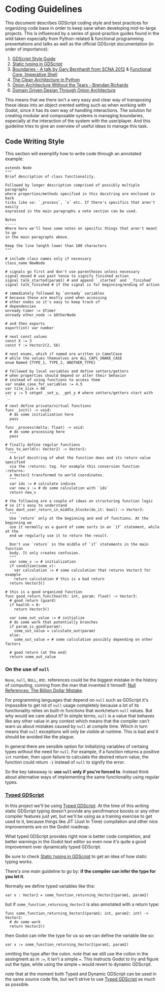 # Coding Guidelines

This document describes GDScript coding style and best practices for organizing code base in order to keep sane when developing mid-to-large projects. This is influenced by a series of good-practice guides found in the wild taken especially from Python-related & functional programming presentations and talks as well as the official GDScript documentation (in order of importance):

1. [GDScript Style Guide](http://docs.godotengine.org/en/latest/getting_started/scripting/gdscript/gdscript_styleguide.html)
1. [Static typing in GDScript](http://docs.godotengine.org/en/latest/getting_started/scripting/gdscript/static_typing.html)
1. [Boundaries - A talk by Gary Bernhardt from SCNA 2012](https://www.destroyallsoftware.com/talks/boundaries) & [Functional Core, Imperative Shell](https://www.destroyallsoftware.com/screencasts/catalog/functional-core-imperative-shell)
1. [The Clean Architecture in Python](https://www.youtube.com/watch?v=DJtef410XaM)
1. [Onion Architecture Without the Tears - Brendan Richards](https://www.youtube.com/watch?v=R2pW09tMCnE&t=1095s)
1. [Domain Driven Design Through Onion Architecture](https://www.youtube.com/watch?v=pL9XeNjy_z4)

This means that we there isn’t a very easy and clear way of transposing these ideas into an object orented setting such as when working with Godot, since it has its own way of handling interactions. The solution for creating modular and composable systems is managing boundaries, especially at the interaction of the system with the user/player. And this guideline tries to give an overview of useful ideas to manage this task.

## Code Writing Style

This section will exemplify how to write code through an annotated example:

```gdscript
extends Node
"""
Brief description of class functionality.

Followed by longer description comprised of possibly multiple paragraphs
where properties/methods specified in this docstring are enclosed in back
ticks like so: `_process`, `x` etc. If there's specifics that aren't easily
expressed in the main paragraphs a note section can be used.

Notes
-----
Where here we'll have some notes on specific things that aren't meant to go
in the main paragraphs above.

Keep the line length lower than 100 characters
"""

# include class names only if necessary
class_name NewNode

# signals go first and don't use parentheses unless necessary
signal moved # use past tense to signify finished action
signal talk_started(param1) # and append `_started` and `_finished`
signal talk_finished # if the signal is for beginning/ending of action

# immediately followed by `onready` variables
# because these are mostly used when accessing
# other nodes so it's easy to keep track of
# dependencies
onready timer := $Timer
onready other_node := $OtherNode

# and then exports
export(int) var number

# next const values
const X := 3
const Y := Vector2(2, 56)

# next enums, which if named are written in CamelCase
# while the values themselves are ALL_CAPS_SNAKE_CASE
enum Named {TYPE_1, TYPE_2, ANOTHER_TYPE}

# followed by local variables and define setters/getters
# when properties should depend or alter their behavior
# instead of using functions to access them
var snake_case_for_variables := 4.5
var tile_size = 40
var y := 5 setget _set_y, _get_y # where setters/getters start with `_`

# next define private/virtual functions
func _init() -> void:
  # do some initialization here
  pass

func _process(delta: float) -> void:
  # do some processing here
  pass

# finally define regular functions
func to_world(v: Vector2) -> Vector2:
  """
  A brief docstring of what the function does and its return value specified
  via the :returns: tag. For example this conversion function :returns:
  a Vector2 transformed to world coordinates.
  """
  var idx := # calculate indices
  var new_v := # do some calculation with `idx`
  return new_v

# the following are a couple of ideas on structuring function logic
# so it's easy to understand
func dont_user_return_in_middle_blocks(do_it: bool) -> Vector3:
  """
  Use `return` only at the beginning and end of functions. At the beginning we
  use it normally as a guard of some sorts in an `if` statement, while at the
  end we regularly use it to return the result.

  Don't use `return` in the middle of `if` statements in the main function
  body. It only creates confusion.
  """
  var some_v := # initialization
  if condition(some_v):
    var calculation := # some calculation that returns Vector3 for example
    return calculation # this is a bad return
  return Vector3()

# this is a good organized function
func good_return_func(health: int, param: float) -> Vector3:
  # good return (guard)
  if health < 0:
    return Vector3()

  var some_out_value := # initialize
  # do some work that potentially branches
  if param_is_good(param):
    some_out_value = calculate_out(param)
  else:
    some_out_value = # some calculation possibly depending on other factors

  # good return (at the end)
  return some_out_value
```

### On the use of `null`

`None`, `null`, `NULL`, etc. references could be the biggest mistake in the history of computing, coming from the man that invented it himself: [Null References: The Billion Dollar Mistake](https://www.infoq.com/presentations/Null-References-The-Billion-Dollar-Mistake-Tony-Hoare).

For programming languages that depend on `null` such as GDScript it's impossible to get rid of `null` usage completely because a lot of its functionality relies on built-in functions that work/return `null` values. But why would we care about it? In simple terms, `null` is a value that behaves like any other value in any context which means that the compiler can't warn us about mistakes caused by `null` at compile time. Which in turn means that `null` exceptions will only be visible at runtime. This is bad and it should be avoided like the plague.

In general there are sensible option for initializing variables of certaing types without the need for `null`. For example, if a function returns a positive `int` number, then upon failure to calculate the desired return value, the function could return `-1` instead of `null` to signify the error.

So the key takeaway is: **use `null` only if you're forced to**. Instead think about alternative ways of implementing the same functionality using regular types.

### [Typed GDScript](http://docs.godotengine.org/en/latest/getting_started/scripting/gdscript/static_typing.html)

In this project we'll be using [Typed GDScript](http://docs.godotengine.org/en/latest/getting_started/scripting/gdscript/static_typing.html). At the time of this writing static GDScript typing doesn't provide any perofrmance boosts or any other compiler features just yet, but we'll be using as a training exercise to get used to it, because things like JIT (Just In Time) compilation and other nice improvements are on the Godot roadmap.

What typed GDScript provides right now is better code completion, and better warnings in the Godot text editor so even now it's quite a good improvement over dynamically typed GDScript.

Be sure to check [Static typing in GDScript](http://docs.godotengine.org/en/latest/getting_started/scripting/gdscript/static_typing.html) to get an idea of how static typing works.

There's one main guideline to go by: **if the compiler can infer the type for you let it**.

Normally we define typed variables like this:

```gdscript
var x : Vector2 = some_function_returning_Vector2(param1, param2)
```

but if `some_function_returning_Vector2` is also annotated with a return type:

```gdscript
func some_function_returning_Vector2(param1: int, param2: int) -> Vector2:
  # do some work
  return Vector2()
```

then Godot can infer the type for us so we can define the variable like so:

```
var x := some_function_returning_Vector2(param1, param2)
```

omitting the type after the colon. _note_ that we still use the collon in the assingment as in `:=`, it isn't a simple `=`. This instructs Godot to try and figure out the type, while using the simple `=` would revert to dynamic GDScript.

_note_ that at the moment both Typed and Dynamic GDScript can be used in the same source code file, but we'll strive to use [Typed GDScript](http://docs.godotengine.org/en/latest/getting_started/scripting/gdscript/static_typing.html) as much as possible.
